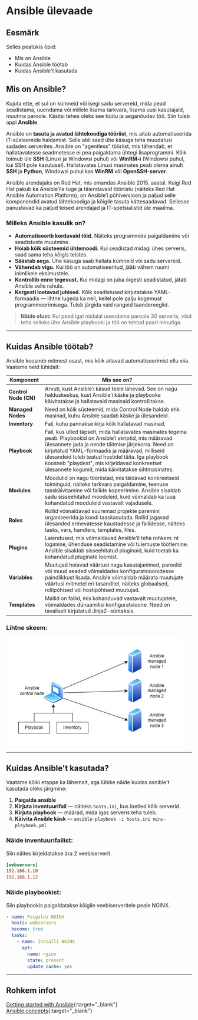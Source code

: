 
# Ansible ülevaade

## Eesmärk

Selles peatükis õpid:

- Mis on Ansible
- Kuidas Ansible töötab
- Kuidas Ansible't kasutada

## Mis on Ansible?

Kujuta ette, et sul on kümneid või isegi sadu servereid, mida pead seadistama, uuendama või millele lisama tarkvara, lisama uusi kasutajaid, muutma paroole. Käsitsi tehes oleks see tüütu ja aeganõudev töö. Siin tuleb appi **Ansible**.

Ansible on **tasuta ja avatud lähtekoodiga tööriist**, mis aitab automatiseerida IT-süsteemide haldamist. Selle abil saad ühe käsuga teha muudatusi sadades serverites. Ansible on "agentless" tööriist, mis tähendab, et hallatavatesse seadmetesse ei pea paigaldama ühtegi lisaprogrammi. Kõik toimub üle **SSH** (Linuxi ja Windowsi puhul) või **WinRM-i** (Windowsi puhul, kui SSH pole kasutusel). Hallatavates Linuxi masinates peab olema ainult **SSH** ja **Python**, Windowsi puhul kas **WinRM** või **OpenSSH-server**.

Ansible arendajaks on Red Hat, mis omandas Ansible 2015. aastal. Kuigi Red Hat pakub ka Ansible’ile tuge ja täiendavaid tööriistu (näiteks Red Hat Ansible Automation Platform), on Ansible’i põhiversioon ja paljud selle komponendid avatud lähtekoodiga ja kõigile tasuta kättesaadavad. Sellesse panustavad ka paljud teised arendajad ja IT-spetsialistid üle maailma.

### Milleks Ansible kasulik on?

- **Automatiseerib korduvaid töid.** Näiteks programmide paigaldamine või seadistuste muutmine.
- **Hoiab kõik süsteemid ühtemoodi.** Kui seadistad midagi ühes serveris, saad sama teha kõigis teistes.
- **Säästab aega.** Ühe käsuga saab hallata kümneid või sadu servereid.
- **Vähendab vigu.** Kui töö on automatiseeritud, jääb vähem ruumi inimlikele eksimustele.
- **Kontrollib enne tegevust.** Kui midagi on juba õigesti seadistatud, jätab Ansible selle rahule.
- **Kergesti loetavad juhised.** Kõik seadistused kirjutatakse YAML-formaadis — lihtne lugeda ka neil, kellel pole palju kogemust programmeerimisega. Tuleb järgida vaid rangeid taandereeglid.

> **Näide elust:** Kui pead igal nädalal uuendama paroole 30 serveris, võid teha selleks ühe Ansible playbooki ja töö on tehtud paari minutiga.

---

## Kuidas Ansible töötab?

Ansible koosneb mitmest osast, mis kõik aitavad automatiseerimist ellu viia. Vaatame neid lühidalt:

| Komponent         | Mis see on?                                                                 |
|-------------------|---------------------------------------------------------------------------|
| **Control Node (CN)**  | Arvuti, kust Ansible’i käsud teele lähevad. See on nagu halduskeskus, kust Ansible’i käske ja playbooke käivitatakse ja hallatavaid masinaid kontrollitakse.            |
| **Managed Nodes** | Need on kõik süsteemid, mida Control Node haldab ehk masinad, kuhu Ansible saadab käske ja ülesandeid.                      |
| **Inventory**     | Fail, kuhu pannakse kirja kõik hallatavad masinad.    |
| **Playbook**      | Fail, kus ütled täpselt, mida hallatavates masinates tegema peab. Playbookid on Ansible’i skriptid, mis määravad ülesannete jada ja nende täitmise järjekorra. Need on kirjutatud YAML-formaadis ja määravad, milliseid ülesandeid tuleb teatud hostidel täita. Iga playbook koosneb "playdest", mis kirjeldavad konkreetset ülesannete kogumit, mida käivitatakse sihtmasinates.        |
| **Modules**       | Moodulid on nagu tööriistad, mis täidavad konkreetseid toiminguid, näiteks tarkvara paigaldamine, teenuse taaskäivitamine või failide kopeerimine. Ansible sisaldab sadu sisseehitatud mooduleid, kuid võimaldab ka luua kohandatud mooduleid vastavalt vajadusele. |
| **Roles**         | Rollid võimaldavad suuremad projekte paremini organiseerida ja koodi taaskasutada. Rollid jagavad ülesanded erinevatesse kaustadesse ja failidesse, näiteks tasks, vars, handlers, templates, files. 
| **Plugins**       | Laiendused, mis võimaldavad Ansible’il teha rohkem: nt logimine, ühenduse seadistamine või tulemuste töötlemine. Ansible sisaldab sisseehitatud pluginaid, kuid toetab ka kohandatud pluginate loomist. |
| **Variables**     | Muutujad hoiavad väärtusi nagu kasutajanimed, paroolid või muud seaded võimaldades konfiguratsioonidesse paindlikkust lisada.  Ansible võimaldab määrata muutujate väärtusi mitmetel eri tasanditel, näiteks globaalsed, rollipõhised või hostipõhised muutujad. |
| **Templates**     | Mallid on failid, mis kohanduvad vastavalt muutujatele, võimaldades dünaamilisi konfiguratsioone. Need on tavaliselt kirjutatud Jinja2-süntaksis. |

### Lihtne skeem:

![Ansible ülesehitus](images/ansible/Ansible_skeem1.jpg)

---

## Kuidas Ansible't kasutada?

Vaatame kõiki etappe ka lähemalt, aga lühike näide kuidas asnible't kasutada oleks järgmine:

1. **Paigalda ansible**
2. **Kirjuta inventuurifail** — näiteks `hosts.ini`, kus loetled kõik serverid.
3. **Kirjuta playbook** — määrad, mida igas serveris teha tuleb.
4. **Käivita Ansible käsk** — `ansible-playbook -i hosts.ini minu-playbook.yml`

### Näide inventuurifailist:

Siin näites kirjeldatakse ära 2 veebiserverit.

```ini
[webservers]
192.168.1.10
192.168.1.12
```

### Näide playbookist:

Siin playbookis paigaldatakse kõigile veebiserveritele peale NGINX.

```yaml
- name: Paigalda NGINX
  hosts: webservers
  become: true
  tasks:
    - name: Installi NGINX
      apt:
        name: nginx
        state: present
        update_cache: yes
```

---

## Rohkem infot

[Getting started with Ansible](https://docs.ansible.com/ansible/latest/getting_started/index.html){:target="_blank"}  
[Ansible concepts](https://docs.ansible.com/ansible/latest/getting_started/basic_concepts.html){:target="_blank"}